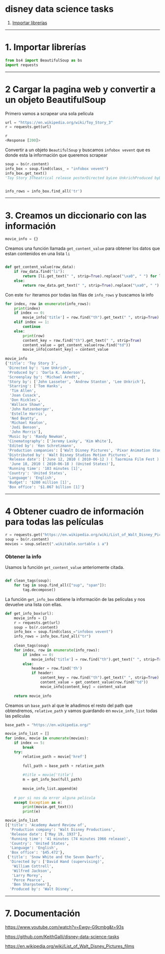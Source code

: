 # disney data science tasks

1. [Importar librerías ](#schema1)

<hr>

<a name="schema1"></a>

# 1. Importar librerías
~~~python
from bs4 import BeautifulSoup as bs
import requests
~~~
<hr>

<a name="schema2"></a>

# 2 Cargar la pagina web y convertir a un objeto BeautifulSoup

Primero vamos a scrapear una sola película

~~~python
url = "https://en.wikipedia.org/wiki/Toy_Story_3"
r = requests.get(url)

r
<Response [200]>
~~~

Convertir a un objeto `BeautifulSoup` y buscamos `infobox vevent` que es donde esta la información que queremos scrapear

~~~python
soup = bs(r.content)
info_box = soup.find(class_ = "infobox vevent")
info_box.get_text()
'Toy Story 3Theatrical release posterDirected byLee UnkrichProduced byDarla K. AndersonScreenplay byMichael ArndtStory by\nJohn Lasseter\nAndrew Stanton\nLee Unkrich\nStarring\nTom Hanks\nTim Allen\nJoan Cusack\nDon Rickles\nWallace Shawn\nJohn Ratzenberger\nEstelle Harris\nNed Beatty\nMichael Keaton\nJodi Benson\nJohn Morris\nMusic byRandy NewmanCinematography\nJeremy Lasky\nKim White\nEdited byKen SchretzmannProductioncompanies \nWalt Disney Pictures\nPixar Animation Studios\nDistributed byWalt Disney StudiosMotion PicturesRelease date\nJune\xa012,\xa02010\xa0(2010-06-12) (Taormina Film Fest)\nJune\xa018,\xa02010\xa0(2010-06-18) (United States)\nRunning time103 minutes[1]CountryUnited StatesLanguageEnglishBudget$200\xa0million[1]Box office$1.067\xa0billion[1]'


info_rows = info_box.find_all('tr')
~~~

<hr>

<a name="schema3"></a>


# 3. Creamos un diccionario con las información

~~~python
movie_info = {}
~~~

Creamos una función llamada `get_content_value` para obtener los datos que estan contenidos en una lista `li`
~~~python

def get_content_value(row_data):
    if row_data.find("li"):
        return [li.get_text(" ", strip=True).replace("\xa0", " ") for li in row_data.find_all("li")]
    else:
        return row_data.get_text(" ", strip=True).replace("\xa0", " ")
~~~
Con este `for` iteramos por todas las filas de `info_rows` y buscamos la info

~~~python
for index, row in enumerate(info_rows):
    print(index)
    if index == 0:
        movie_info['title'] = row.find("th").get_text(" ", strip=True)
    elif index == 1:
        continue
    else:
        print(row)
        content_key = row.find("th").get_text(" ", strip=True)   
        content_value = get_content_value(row.find("td"))
        movie_info[content_key] = content_value
        
movie_info
{'title': 'Toy Story 3',
 'Directed by': 'Lee Unkrich',
 'Produced by': 'Darla K. Anderson',
 'Screenplay by': 'Michael Arndt',
 'Story by': ['John Lasseter', 'Andrew Stanton', 'Lee Unkrich'],
 'Starring': ['Tom Hanks',
  'Tim Allen',
  'Joan Cusack',
  'Don Rickles',
  'Wallace Shawn',
  'John Ratzenberger',
  'Estelle Harris',
  'Ned Beatty',
  'Michael Keaton',
  'Jodi Benson',
  'John Morris'],
 'Music by': 'Randy Newman',
 'Cinematography': ['Jeremy Lasky', 'Kim White'],
 'Edited by': 'Ken Schretzmann',
 'Production companies': ['Walt Disney Pictures', 'Pixar Animation Studios'],
 'Distributed by': 'Walt Disney Studios Motion Pictures',
 'Release date': ['June 12, 2010 ( 2010-06-12 ) ( Taormina Film Fest )',
  'June 18, 2010 ( 2010-06-18 ) (United States)'],
 'Running time': '103 minutes [1]',
 'Country': 'United States',
 'Language': 'English',
 'Budget': '$200 million [1]',
 'Box office': '$1.067 billion [1]'} 
~~~

<hr>

<a name="schema4"></a>

# 4 Obtener cuadro de información para todas las películas


~~~python
r = requests.get("https://en.wikipedia.org/wiki/List_of_Walt_Disney_Pictures_films")
soup = bs(r.content)
movies = soup.select(".wikitable.sortable i a")
~~~
### Obtener la info 

Usamos la función `get_content_value` anteriomente citada.
~~~python

def clean_tags(soup):
    for tag in soup.find_all(["sup", "span"]):
        tag.decompose()
~~~

La función `get_info_box` obtiene la información de las películas y nos devuelve una lista con ellas.

~~~python
def get_info_box(url):
    movie_info = {}
    r = requests.get(url)
    soup = bs(r.content)
    info_box = soup.find(class_="infobox vevent")
    info_rows = info_box.find_all("tr")
    
    clean_tags(soup)
    for index, row in enumerate(info_rows):
        if index == 0:
            movie_info['title'] = row.find("th").get_text(" ", strip=True)
        else:
            header = row.find('th')
            if header:
                content_key = row.find("th").get_text(" ", strip=True)
                content_value = get_content_value(row.find("td"))
                movie_info[content_key] = content_value
            
    return movie_info
~~~
Creamos un `base_path` al que le añadimos el resto del path que obtendremos, `relative_path` y vamos guardando en  `movie_info_list` todas las películas

~~~python
base_path = "https://en.wikipedia.org/"

movie_info_list = []
for index, movie in enumerate(movies):
    if index == 5:
        break
    try:
        relative_path = movie['href']
       
        full_path = base_path + relative_path
        
        #title = movie['title']
        m = get_info_box(full_path)
        
        movie_info_list.append(m)
        
    # por si nos da error alguna película    
    except Exception as e:
        print(movie.get_text())
        print(e)

movie_info_list
[{'title': 'Academy Award Review of',
  'Production company': 'Walt Disney Productions',
  'Release date': ['May 19, 1937'],
  'Running time': '41 minutes (74 minutes 1966 release)',
  'Country': 'United States',
  'Language': 'English',
  'Box office': '$45.472'},
 {'title': 'Snow White and the Seven Dwarfs',
  'Directed by': ['David Hand (supervising)',
   'William Cottrell',
   'Wilfred Jackson',
   'Larry Morey',
   'Perce Pearce',
   'Ben Sharpsteen'],
  'Produced by': 'Walt Disney',
~~~











<hr>

<a name="schema7"></a>

# 7. Documentación
https://www.youtube.com/watch?v=Ewgy-G9cmbg&t=93s

https://github.com/KeithGalli/disney-data-science-tasks


https://en.wikipedia.org/wiki/List_of_Walt_Disney_Pictures_films